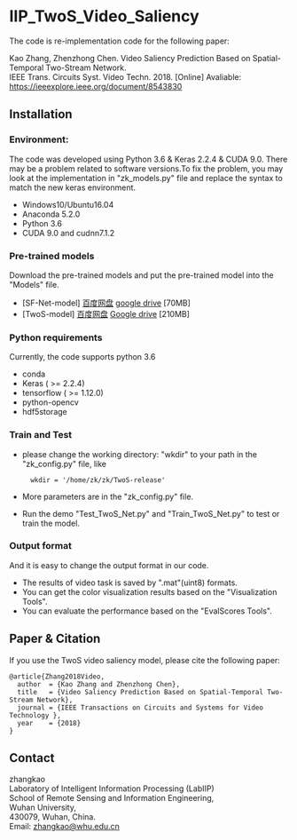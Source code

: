 # IIP_TwoS_Video_Saliency

The code is re-implementation code for the following paper: 

Kao Zhang, Zhenzhong Chen. Video Saliency Prediction Based on Spatial-Temporal Two-Stream Network.  <br />
IEEE Trans. Circuits Syst. Video Techn. 2018. [Online] Avaliable: https://ieeexplore.ieee.org/document/8543830 <br />


## Installation 
### Environment:
The code was developed using Python 3.6 & Keras 2.2.4 & CUDA 9.0. There may be a problem related to software versions.To fix the problem, you may look at the implementation in "zk_models.py" file and replace the syntax to match the new keras environment. 
* Windows10/Ubuntu16.04
* Anaconda 5.2.0
* Python 3.6
* CUDA 9.0 and cudnn7.1.2

### Pre-trained models
Download the pre-trained models and put the pre-trained model into the "Models" file.
* [SF-Net-model] [百度网盘](https://pan.baidu.com/s/1IAdy6XL3FqTKyImx1gJpcw) [google drive](https://drive.google.com/drive/folders/1CdDJ2s9p0A_Qs5QxHZyb3M1TcwU8lAWq) [70MB]
* [TwoS-model]   [百度网盘](https://pan.baidu.com/s/1MkKxmOPc6itCDpOfyaIKyA) [Google drive](https://drive.google.com/drive/folders/1CdDJ2s9p0A_Qs5QxHZyb3M1TcwU8lAWq) [210MB]
    
    
### Python requirements 
Currently, the code supports python 3.6
* conda
* Keras ( >= 2.2.4)
* tensorflow ( >= 1.12.0) 
* python-opencv
* hdf5storage 

### Train and Test
* please change the working directory: "wkdir" to your path in the "zk_config.py" file, like

        wkdir = '/home/zk/zk/TwoS-release'
        
* More parameters are in the "zk_config.py" file.
* Run the demo "Test_TwoS_Net.py" and "Train_TwoS_Net.py" to test or train the model.

### Output format
And it is easy to change the output format in our code.
* The results of video task is saved by ".mat"(uint8) formats.
* You can get the color visualization results based on the "Visualization Tools".
* You can evaluate the performance based on the "EvalScores Tools".

## Paper & Citation

If you use the TwoS video saliency model, please cite the following paper: 
```
@article{Zhang2018Video,
  author  = {Kao Zhang and Zhenzhong Chen},
  title   = {Video Saliency Prediction Based on Spatial-Temporal Two-Stream Network},
  journal = {IEEE Transactions on Circuits and Systems for Video Technology },
  year    = {2018}
}
```

## Contact
zhangkao  <br />
Laboratory of Intelligent Information Processing (LabIIP)  <br />
School of Remote Sensing and Information Engineering,  <br />
Wuhan University,  <br />
430079, Wuhan, China.  <br />
Email: zhangkao@whu.edu.cn  <br />
